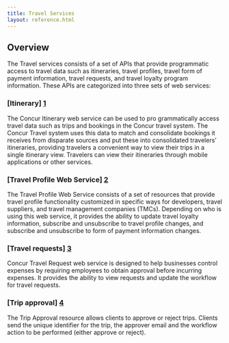```yaml
---
title: Travel Services
layout: reference.html
---
```


## Overview

The Travel services consists of a set of APIs that provide programmatic access to travel data such as itineraries, travel profiles, travel form of payment information, travel requests, and travel loyalty program information. These APIs are categorized into three sets of web services:


### [Itinerary] [1]

The Concur Itinerary web service can be used to pro grammatically access travel data such as trips and bookings in the Concur travel system. The Concur Travel system uses this data to match and consolidate bookings it receives from disparate sources and put these into consolidated travelers’ itineraries, providing travelers a convenient way to view their trips in a single itinerary view. Travelers can view their itineraries through mobile applications or other services.

### [Travel Profile Web Service] [2]

The Travel Profile Web Service consists of a set of resources that provide travel profile functionality customized in specific ways for developers, travel suppliers, and travel management companies (TMCs). Depending on who is using this web service, it provides the ability to update travel loyalty information, subscribe and unsubscribe to travel profile changes, and subscribe and unsubscribe to form of payment information changes.

### [Travel requests] [3]

Concur Travel Request web service is designed to help businesses control expenses by requiring employees to obtain approval before incurring expenses. It provides the ability to view requests and update the workflow for travel requests.

### [Trip approval] [4]

The Trip Approval resource allows clients to approve or reject trips. Clients send the unique identifier for the trip, the approver email and the workflow action to be performed (either approve or reject).


[1]: /api-reference/travel/itinerary/itinerary.html
[2]: /api-reference/travel-profile/00-profile-services.html
[3]: /api-reference/request/request.html
[4]: /api-reference/travel/trip-approval/trip-approval-resource.html
